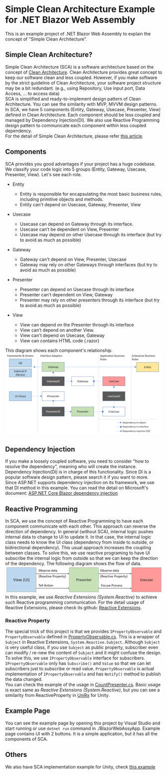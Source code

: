 # Simple Clean Architecture Example for .NET Blazor Web Assembly

This is an example project of .NET Blazor Web Assembly to explain the concept of "Simple Clean Architecture".  

## Simple Clean Architecture?
Simple Clean Architecture (SCA) is a software architecture based on the concept of [Clean Architecture](https://blog.cleancoder.com/uncle-bob/2012/08/13/the-clean-architecture.html).
Clean Architecture provides great concept to keep our software clean and less coupled. However, if you make software by the strict guideline of Clean Architecture, your software project structure may be a bit redundant. (e.g., using Repository, Use input port, Data Access, ... to access data)  
SCA is simplified and ready-to-implement design pattern of Clean Architecture. You can see the similarity with MVP, MVVM design patterns. In SCA, we have 5 components (Entity, Gateway, Usecase, Presenter, View) defined in Clean Architecture. Each component should be less coupled and managed by Dependency Injection(DI). We also use Reactive Programming design pattern to communicate each component within less coupled dependency.  
For the detail of Simple Clean Architecture, please refer [this article](https://genki-sano.medium.com/simple-clean-architecture-762b90e58d91).

## Components  
SCA provides you good advantages if your project has a huge codebase. We classify your code logic into 5 groups (Entity, Gateway, Usecase, Presenter, View). Let's see each role.  
- Entity  
  - Entity is responsible for encapsulating the most basic business rules, including primitive objects and methods.
  - Entity can't depend on Usecase, Gateway, Presenter, View

- Usecase 
  - Usecase can depend on Gateway through its interface.
  - Usecase can’t be dependent on View, Presenter
  - Usecase may depend on other Usecase through its interface (but try to avoid as much as possible)

- Gateway
  - Gateway can't depend on View, Presenter, Usecase
  - Gateway may rely on other Gateways through interfaces (but try to avoid as much as possible)

- Presenter
  - Presenter can depend on Usecase through its interface
  - Presenter can’t dependent on View, Gateway
  - Presenter may rely on other presenters through its interface (but try to avoid as much as possible)

- View
  - View can depend on the Presenter through its interface
  - View can’t depend on another View.
  - View can't depend on Usecase, Gateway
  - View can contains HTML code (.razor)

This diagram shows each component's relationship.
![fig](docs/images/components.png)

## Dependency Injection  
If you make a loosely coupled software, you need to consider "how to resolve the dependency", meaning who will create the instance. Dependency Injection(DI) is in charge of this functionality. Since DI is a popular software design pattern, please search it if you want to more.  
Since ASP.NET supports dependency injection on its framework, we use that DI method in this example. You can read the detail on Microsoft's document: [ASP.NET Core Blazor dependency injection](https://docs.microsoft.com/en-us/aspnet/core/blazor/fundamentals/dependency-injection?view=aspnetcore-5.0&pivots=webassembly)  

## Reactive Programming  
In SCA, we use the concept of Reactive Programming to have each component communicate with each other. This approach can reverse the direction of dependency. In general (without SCA), internal logic pushes internal data to change to UI to update it. In that case, the internal logic class needs to know the UI class (dependency from inside to outside, or bidirectional dependency). This usual approach increases the coupling between classes. To solve this, we use reactive programing to have UI subscribe the internal logic from outside so that we can keep the direction of the dependency. The following diagram shows the flow of data.  
![fig](docs/images/signal-direction.png)
In this example, we use *Reactive Extensions (System.Reactive)* to achieve such Reactive programming communication. For the detail usage of Reactive Extensions, please check its github: [Reactive Extensions](https://github.com/dotnet/reactive).

### Reactive Property
The special trick of this project is that we provides `IPropertyObservable` and `PropertyObservable` defined in [PropertyObservable.cs](BlazorWebAssyApp/Shared/Entities/PropertyObservable.cs). This is a wrapper of `Subject` in Reactive Extensions, `System.Reactive.Subject`. Although `Subject` is very useful class, if you use `Subject` as public property, subscriber even can modify / re-new the content of `Subject` and it might confuse the design. To solve this, we use `IPropertyObservable` interface for subscribers. `IPropertyObservable` only has `Subscribe()` and `Value` so that we can let subscribers just to subscribe or read value. `PropertyObservable` is actual implementation of `IPropertyObservable` and has `Notify()` method to publish the data changed.  
You can check the example of the usage in [CountPresenter.cs](BlazorWebAssyApp/Shared/Presenters/CountPresenter.cs). Basic usage is exact same as *Reactive Extensions (System.Reactive)*, but you can see a similarity from ReactiveProperty in [UniRx](https://github.com/neuecc/UniRx) for Unity.  

## Example Page  
You can see the example page by opening this project by Visual Studio and start running or use `dotnet run` command in ./BlazorWebAssyApp. Example page contains UI with 2 buttons. It is a simple application, but it has all the components of SCA.  

## Others  
We also have SCA implementation example for Unity, check [this example](https://github.com/genki-tx/UnitySimpleCleanArchitecture)  
